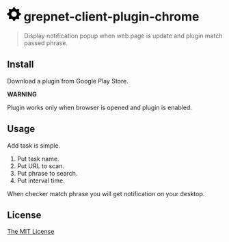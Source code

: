 # ![](./app/images/gear-32x32.png) grepnet-client-plugin-chrome

> Display notification popup when web page is update and plugin match passed phrase.

## Install

Download a plugin from Google Play Store.

**WARNING**

Plugin works only when browser is opened and plugin is enabled.

## Usage

Add task is simple.

1. Put task name.
2. Put URL to scan.
3. Put phrase to search.
4. Put interval time.

When checker match phrase you will get notification on your desktop.

## License

[The MIT License](http://piecioshka.mit-license.org)

